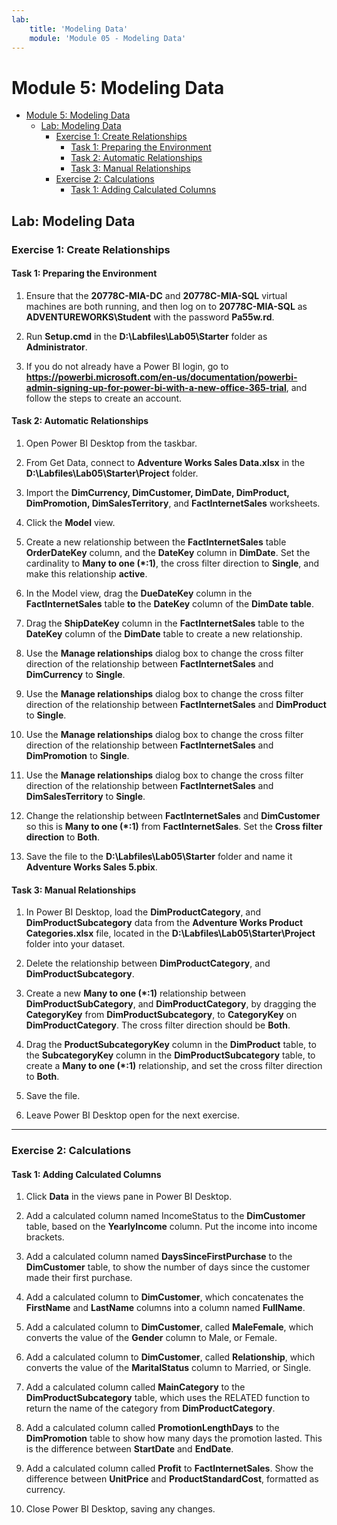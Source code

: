 ```yaml
---
lab:
    title: 'Modeling Data'
    module: 'Module 05 - Modeling Data'
---
```

# Module 5: Modeling Data

- [Module 5: Modeling Data](#module-5-modeling-data)
  - [Lab: Modeling Data](#lab-modeling-data)
    - [Exercise 1: Create Relationships](#exercise-1-create-relationships)
      - [Task 1: Preparing the Environment](#task-1-preparing-the-environment)
      - [Task 2: Automatic Relationships](#task-2-automatic-relationships)
      - [Task 3: Manual Relationships](#task-3-manual-relationships)
    - [Exercise 2: Calculations](#exercise-2-calculations)
      - [Task 1: Adding Calculated Columns](#task-1-adding-calculated-columns)


## Lab: Modeling Data

### Exercise 1: Create Relationships

#### Task 1: Preparing the Environment

1. Ensure that the **20778C-MIA-DC** and **20778C-MIA-SQL** virtual machines are both running, and then log on to **20778C-MIA-SQL** as **ADVENTUREWORKS\\Student** with the password **Pa55w.rd**.

2. Run **Setup.cmd** in the **D:\\Labfiles\\Lab05\\Starter** folder as **Administrator**.

3. If you do not already have a Power BI login, go to **https://powerbi.microsoft.com/en-us/documentation/powerbi-admin-signing-up-for-power-bi-with-a-new-office-365-trial**, and follow the steps to create an account.

#### Task 2: Automatic Relationships

1. Open Power BI Desktop from the taskbar.

2. From Get Data, connect to **Adventure Works Sales Data.xlsx** in the **D:\\Labfiles\\Lab05\\Starter\\Project** folder.

3. Import the **DimCurrency, DimCustomer, DimDate, DimProduct, DimPromotion, DimSalesTerritory**, and **FactInternetSales** worksheets.

4. Click the **Model** view.

5. Create a new relationship between the **FactInternetSales** table **OrderDateKey** column, and the **DateKey** column in **DimDate**. Set the cardinality to **Many to one (\*:1)**, the cross filter direction to **Single**, and make this relationship **active**.

6. In the Model view, drag the **DueDateKey** column in the **FactInternetSales** table **to** the **DateKey** column of the **DimDate table**.

7. Drag the **ShipDateKey** column in the **FactInternetSales** table to the **DateKey** column of the **DimDate** table to create a new relationship.

8. Use the **Manage relationships** dialog box to change the cross filter direction of the relationship between **FactInternetSales** and **DimCurrency** to **Single**.

9. Use the **Manage relationships** dialog box to change the cross filter direction of the relationship between **FactInternetSales** and **DimProduct** to **Single**.

10. Use the **Manage relationships** dialog box to change the cross filter direction of the relationship between **FactInternetSales** and **DimPromotion** to **Single**.

11. Use the **Manage relationships** dialog box to change the cross filter direction of the relationship between **FactInternetSales** and **DimSalesTerritory** to **Single**.

12. Change the relationship between **FactInternetSales** and **DimCustomer** so this is **Many to one (\*:1)** from **FactInternetSales**. Set the **Cross filter direction** to **Both**.

13. Save the file to the **D:\\Labfiles\\Lab05\\Starter** folder and name it **Adventure Works Sales 5.pbix**.

#### Task 3: Manual Relationships

1. In Power BI Desktop, load the **DimProductCategory**, and **DimProductSubcategory** data from the **Adventure Works Product Categories.xlsx** file, located in the **D:\\Labfiles\\Lab05\\Starter\\Project** folder into your dataset.

2. Delete the relationship between **DimProductCategory**, and **DimProductSubcategory**.

3. Create a new **Many to one (\*:1)** relationship between **DimProductSubCategory**, and **DimProductCategory**, by dragging the **CategoryKey** from **DimProductSubcategory**, to **CategoryKey** on **DimProductCategory**. The cross filter direction should be **Both**.

4. Drag the **ProductSubcategoryKey** column in the **DimProduct** table, to the **SubcategoryKey** column in the **DimProductSubcategory** table, to create a **Many to one (\*:1)** relationship, and set the cross filter direction to **Both**.

5. Save the file.

6. Leave Power BI Desktop open for the next exercise.

---

### Exercise 2: Calculations

#### Task 1: Adding Calculated Columns

1. Click **Data** in the views pane in Power BI Desktop.

2. Add a calculated column named IncomeStatus to the **DimCustomer** table, based on the **YearlyIncome** column. Put the income into income brackets.

3. Add a calculated column named **DaysSinceFirstPurchase** to the **DimCustomer** table, to show the number of days since the customer made their first purchase.

4. Add a calculated column to **DimCustomer**, which concatenates the **FirstName** and **LastName** columns into a column named **FullName**.

5. Add a calculated column to **DimCustomer**, called **MaleFemale**, which converts the value of the **Gender** column to Male, or Female.

6. Add a calculated column to **DimCustomer**, called **Relationship**, which converts the value of the **MaritalStatus** column to Married, or Single.

7. Add a calculated column called **MainCategory** to the **DimProductSubcategory** table, which uses the RELATED function to return the name of the category from **DimProductCategory**.

8. Add a calculated column called **PromotionLengthDays** to the **DimPromotion** table to show how many days the promotion lasted. This is the difference between **StartDate** and **EndDate**.

9. Add a calculated column called **Profit** to **FactInternetSales**. Show the difference between **UnitPrice** and **ProductStandardCost**, formatted as currency.

10. Close Power BI Desktop, saving any changes.

